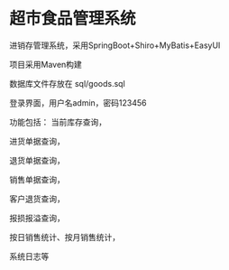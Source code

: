 # 超市食品管理系统

进销存管理系统，采用SpringBoot+Shiro+MyBatis+EasyUI

项目采用Maven构建

数据库文件存放在 sql/goods.sql

登录界面，用户名admin，密码123456

功能包括：
当前库存查询，

进货单据查询，

退货单据查询，

销售单据查询，

客户退货查询，

报损报溢查询，

按日销售统计、按月销售统计，

系统日志等
